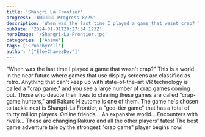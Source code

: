 ```yaml
---
title: 'Shangri La Frontier'
progress: '🟩🟨🟨🟨 Progress 8/25'
description: 'When was the last time I played a game that wasnt crap? This is a world in the near future where games that use display screens are classified as retro.'
pubDate: '2024-01-31T20:27:34.123Z'
heroImage: '/Shangri-La-Frontier.jpg'
categories: ['Anime']
tags: ['Crunchyroll']
author: '["EloyChavezDev"]'
---
```

"When was the last time I played a game that wasn't crap?" This is a world in the near future where games that use display screens are classified as retro. Anything that can't keep up with state-of-the-art VR technology is called a "crap game," and you see a large number of crap games coming out. Those who devote their lives to clearing these games are called "crap-game hunters," and Rakuro Hizutome is one of them. The game he's chosen to tackle next is Shangri-La Frontier, a "god-tier game" that has a total of thirty million players. Online friends... An expansive world... Encounters with rivals... These are changing Rakuro and all the other players' fates! The best game adventure tale by the strongest "crap game" player begins now!